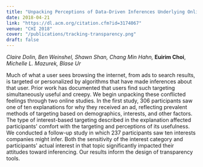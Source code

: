 ```yaml
---
title: "Unpacking Perceptions of Data-Driven Inferences Underlying Online Targeting and Personalization"
date: 2018-04-21
link: "https://dl.acm.org/citation.cfm?id=3174067"
venue: "CHI 2018"
cover: "/publications/tracking-transparency.png"
draft: false
---
```


*Claire Dolin, Ben Weinshel, Shawn Shan, Chang Min Hahn,* **Euirim Choi**, *Michelle L. Mazurek, Blase Ur*

Much of what a user sees browsing the internet, from ads to search results, is targeted or personalized by algorithms that have made inferences about that user. Prior work has documented that users find such targeting simultaneously useful and creepy. We begin unpacking these conflicted feelings through two online studies. In the first study, 306 participants saw one of ten explanations for why they received an ad, reflecting prevalent methods of targeting based on demographics, interests, and other factors. The type of interest-based targeting described in the explanation affected participants' comfort with the targeting and perceptions of its usefulness. We conducted a follow-up study in which 237 participants saw ten interests companies might infer. Both the sensitivity of the interest category and participants' actual interest in that topic significantly impacted their attitudes toward inferencing. Our results inform the design of transparency tools.